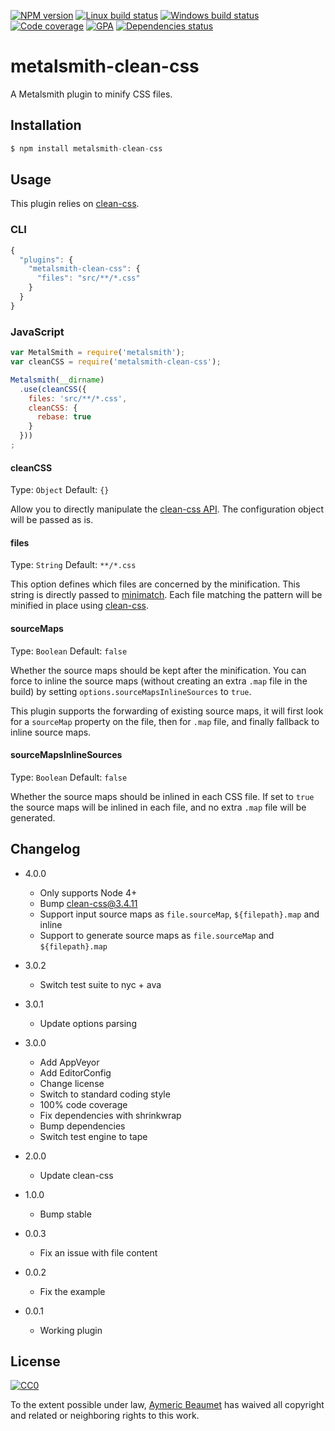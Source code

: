 [![NPM version](https://img.shields.io/npm/v/metalsmith-clean-css.svg?style=flat&label=npm)](https://www.npmjs.com/package/metalsmith-clean-css)
[![Linux build status](https://img.shields.io/travis/aymericbeaumet/metalsmith-clean-css/master.svg?style=flat&label=linux)](https://travis-ci.org/aymericbeaumet/metalsmith-clean-css)
[![Windows build status](https://img.shields.io/appveyor/ci/aymericbeaumet/metalsmith-clean-css/master.svg?style=flat&label=windows)](https://ci.appveyor.com/project/aymericbeaumet/metalsmith-clean-css)
[![Code coverage](https://img.shields.io/codeclimate/coverage/github/aymericbeaumet/metalsmith-clean-css.svg?style=flat&label=coverage)](https://codeclimate.com/github/aymericbeaumet/metalsmith-clean-css)
[![GPA](https://img.shields.io/codeclimate/github/aymericbeaumet/metalsmith-clean-css.svg?style=flat&label=GPA)](https://codeclimate.com/github/aymericbeaumet/metalsmith-clean-css)
[![Dependencies status](https://img.shields.io/david/aymericbeaumet/metalsmith-clean-css.svg?style=flat&label=dependencies)](https://david-dm.org/aymericbeaumet/metalsmith-clean-css)

# metalsmith-clean-css

A Metalsmith plugin to minify CSS files.

## Installation

```javascript
$ npm install metalsmith-clean-css
```

## Usage

This plugin relies on [clean-css](https://github.com/jakubpawlowicz/clean-css).

### CLI

```javascript
{
  "plugins": {
    "metalsmith-clean-css": {
      "files": "src/**/*.css"
    }
  }
}
```

### JavaScript

```javascript
var MetalSmith = require('metalsmith');
var cleanCSS = require('metalsmith-clean-css');

Metalsmith(__dirname)
  .use(cleanCSS({
    files: 'src/**/*.css',
    cleanCSS: {
      rebase: true
    }
  }))
;
```

#### cleanCSS
Type: `Object`
Default: `{}`

Allow you to directly manipulate the [clean-css
API](https://github.com/GoalSmashers/clean-css#how-to-use-clean-css-programmatically).
The configuration object will be passed as is.

#### files
Type: `String`
Default: `**/*.css`

This option defines which files are concerned by the minification. This string
is directly passed to [minimatch](https://github.com/isaacs/minimatch). Each
file matching the pattern will be minified in place using
[clean-css](https://github.com/jakubpawlowicz/clean-css).

#### sourceMaps
Type: `Boolean`
Default: `false`

Whether the source maps should be kept after the minification. You can force to
inline the source maps (without creating an extra `.map` file in the build) by
setting `options.sourceMapsInlineSources` to `true`.

This plugin supports the forwarding of existing source maps, it will first look
for a `sourceMap` property on the file, then for `.map` file, and finally
fallback to inline source maps.

#### sourceMapsInlineSources
Type: `Boolean`
Default: `false`

Whether the source maps should be inlined in each CSS file. If set to `true` the
source maps will be inlined in each file, and no extra `.map` file will be
generated.

## Changelog

* 4.0.0
  * Only supports Node 4+
  * Bump clean-css@3.4.11
  * Support input source maps as `file.sourceMap`, `${filepath}.map` and inline
  * Support to generate source maps as `file.sourceMap` and `${filepath}.map`

* 3.0.2
  * Switch test suite to nyc + ava

* 3.0.1
  * Update options parsing

* 3.0.0
  * Add AppVeyor
  * Add EditorConfig
  * Change license
  * Switch to standard coding style
  * 100% code coverage
  * Fix dependencies with shrinkwrap
  * Bump dependencies
  * Switch test engine to tape

* 2.0.0
  * Update clean-css

* 1.0.0
  * Bump stable

* 0.0.3
  * Fix an issue with file content

* 0.0.2
  * Fix the example

* 0.0.1
  * Working plugin

## License

[![CC0](http://i.creativecommons.org/p/zero/1.0/88x31.png)](http://creativecommons.org/publicdomain/zero/1.0/)

To the extent possible under law, [Aymeric Beaumet](https://aymericbeaumet.com)
has waived all copyright and related or neighboring rights to this work.
